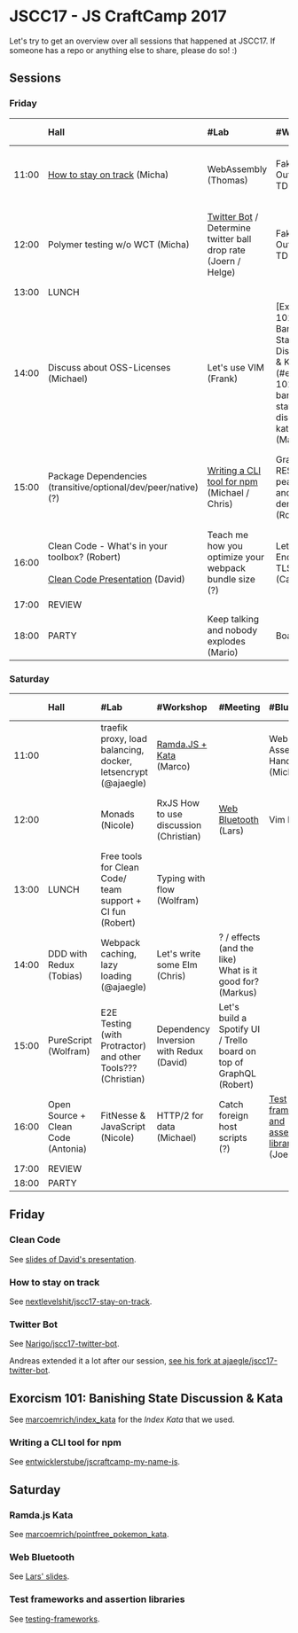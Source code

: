 # JSCC17 - JS CraftCamp 2017

Let's try to get an overview over all sessions that happened at JSCC17. If someone has a repo or anything else to share,
please do so! :)

## Sessions

### Friday

|       | Hall                                                                                                  | #Lab                                                                           | #Workshop                                                                                                 | #Meeting                                                               | #Blue                                             | Somewhere else                                           |                                |                                             |
| :---  | :---                                                                                                  | :---                                                                           | :---                                                                                                      | :---                                                                   | :---                                              | :---                                                     | :---                           | :---                                        |
| 11:00 | [How to stay on track](#how-to-stay-on-track) (Micha)                                                 | WebAssembly (Thomas)                                                           | Fake it Outside In TDD (David)                                                                            | Let's TDD an Ethereum Smart Contract (Axel)                            | React-Alternatives (Vue.js, Inferno, ...) (Joern) | The "best" JS Project (what does it need, ...) (Antonia) | Coffee (peerigon)              | Morning Kata (Wolfram)                      |
| 12:00 | Polymer testing w/o WCT (Micha)                                                                       | [Twitter Bot](#twitter-bot) / Determine twitter ball drop rate (Joern / Helge) | Fake it Outside In TDD (David)                                                                            | Chatbots for internal processes (Thomas)                               | Maintainable Stylesheets (Mario)                  | 3D Printing @Intrane(?) (Adrian)                         | Hardware (Espruino?) (Michael) | Fast Feedback #ATDD #TDD #(?) #electron (?) |
| 13:00 | LUNCH                                                                                                 |                                                                                |                                                                                                           |                                                                        |                                                   |                                                          |                                |                                             |
| 14:00 | Discuss about OSS-Licenses (Michael)                                                                  | Let's use VIM (Frank)                                                          | [Exorcism 101: Banishing State Discussion & Kata] (#exorcism-101-banishing-state-discussion-kata) (Marco) | Mob Programming RPG (Chris)                                            | Draft.JS + NLP (Andi)                             | Reactive Form RxJS is the experience? (?) (Carsten)      |                                |                                             |
| 15:00 | Package Dependencies (transitive/optional/dev/peer/native) (?)                                        | [Writing a CLI tool for npm](#writing-a-cli-tool-for-npm) (Michael / Chris)    | GraphQL - REST in peace? Intro and cool demo (Robert)                                                     | Introduction to Functional / Functional Kata Ramda.js (Nicole / Marco) |                                                   |                                                          |                                |                                             |
| 16:00 | Clean Code - What's in your toolbox? (Robert)<br/><br/>[Clean Code Presentation](#clean-code) (David) | Teach me how you optimize your webpack bundle size (?)                         | Let's Encrypt + TLS! (Carsten ?)                                                                          | Functional programming in everyday life (Alex)                         | Workshop Build NPM Libraries with Rollup (Lukas)  | Events and Meetups (?)                                   | Code Reviews (?)               |                                             |
| 17:00 | REVIEW                                                                                                |                                                                                |                                                                                                           |                                                                        |                                                   |                                                          |                                |                                             |
| 18:00 | PARTY                                                                                                 | Keep talking and nobody explodes (Mario)                                       | Boardgames                                                                                                |                                                                        |                                                   |                                                          |                                |                                             |

### Saturday

|       | Hall                               | #Lab                                                          | #Workshop                                | #Meeting                                                           | #Blue                                                                                       | Somewhere else                             |                                                      |
| :---  | :---                               | :---                                                          | :---                                     | :---                                                               | :---                                                                                        | :---                                       | :---                                                 |
| 11:00 |                                    | traefik proxy, load balancing, docker, letsencrypt (@ajaegle) | [Ramda.JS + Kata](#ramdajs-kata) (Marco) |                                                                    | Web Assembly Hands On (Michael)                                                             | Morning Kata (Wolfram)                     |                                                      |
| 12:00 |                                    | Monads (Nicole)                                               | RxJS How to use discussion (Christian)   | [Web Bluetooth](#web-bluetooth) (Lars)                             | Vim Pt. 2                                                                                   | Build Setups (Simon)                       | Multiplatform / Mobile (Cordova / PhoneGap?) (Jonas) |
| 13:00 | LUNCH                              | Free tools for Clean Code/ team support + CI fun (Robert)     | Typing with flow (Wolfram)               |                                                                    |                                                                                             | Spec By Example (Stefan)                   | Pokemon RAID! On Demand (?)                          |
| 14:00 | DDD with Redux (Tobias)            | Webpack caching, lazy loading (@ajaegle)                      | Let's write some Elm (Chris)             | ? / effects (and the like) What is it good for? (Markus)           |                                                                                             |                                            |                                                      |
| 15:00 | PureScript (Wolfram)               | E2E Testing (with Protractor) and other Tools??? (Christian)  | Dependency Inversion with Redux (David)  | Let's build a Spotify UI / Trello board on top of GraphQL (Robert) |                                                                                             | Getting Hands on product + Business (Jeff) |                                                      |
| 16:00 | Open Source + Clean Code (Antonia) | FitNesse & JavaScript (Nicole)                                | HTTP/2 for data (Michael)                | Catch foreign host scripts (?)                                     | [Test frameworks and assertion libraries](#test-frameworks-and-assertion-libraries) (Joern) | Programming using logical Paradigm (Alex)  |                                                      |
| 17:00 | REVIEW                             |                                                               |                                          |                                                                    |                                                                                             |                                            |                                                      |
| 18:00 | PARTY                              |                                                               |                                          |                                                                    |                                                                                             |                                            |                                                      |

## Friday

### Clean Code

See [slides of David's presentation](http://slides.com/dave_losert/clean-code).

### How to stay on track

See [nextlevelshit/jscc17-stay-on-track](https://github.com/nextlevelshit/jscc17-stay-on-track).

### Twitter Bot

See [Narigo/jscc17-twitter-bot](https://github.com/Narigo/jscc17-twitter-bot).

Andreas extended it a lot after our session, [see his fork at ajaegle/jscc17-twitter-bot](https://github.com/ajaegle/jscc17-twitter-bot).

## Exorcism 101: Banishing State Discussion & Kata 

See [marcoemrich/index_kata](https://github.com/marcoemrich/index_kata) for the *Index Kata* that we used.

### Writing a CLI tool for npm

See [entwicklerstube/jscraftcamp-my-name-is](https://github.com/entwicklerstube/jscraftcamp-my-name-is).

## Saturday

### Ramda.js Kata

See [marcoemrich/pointfree_pokemon_kata](https://github.com/marcoemrich/pointfree_pokemon_kata).

### Web Bluetooth

See [Lars' slides](https://www.slideshare.net/LarsGregori/web-bluetooth-next-generation-bluetooth).

### Test frameworks and assertion libraries

See [testing-frameworks](./testing-frameworks).
